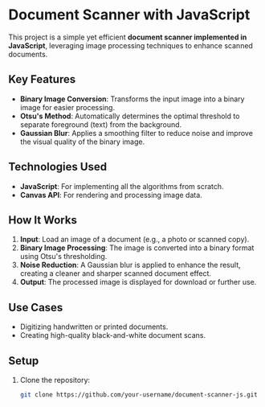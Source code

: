 # Document Scanner with JavaScript

This project is a simple yet efficient **document scanner implemented in JavaScript**, leveraging image processing techniques to enhance scanned documents.

## Key Features
- **Binary Image Conversion**: Transforms the input image into a binary image for easier processing.
- **Otsu's Method**: Automatically determines the optimal threshold to separate foreground (text) from the background.
- **Gaussian Blur**: Applies a smoothing filter to reduce noise and improve the visual quality of the binary image.

## Technologies Used
- **JavaScript**: For implementing all the algorithms from scratch.
- **Canvas API**: For rendering and processing image data.

## How It Works
1. **Input**: Load an image of a document (e.g., a photo or scanned copy).
2. **Binary Image Processing**: The image is converted into a binary format using Otsu's thresholding.
3. **Noise Reduction**: A Gaussian blur is applied to enhance the result, creating a cleaner and sharper scanned document effect.
4. **Output**: The processed image is displayed for download or further use.

## Use Cases
- Digitizing handwritten or printed documents.
- Creating high-quality black-and-white document scans.

## Setup
1. Clone the repository:
   ```bash
   git clone https://github.com/your-username/document-scanner-js.git
